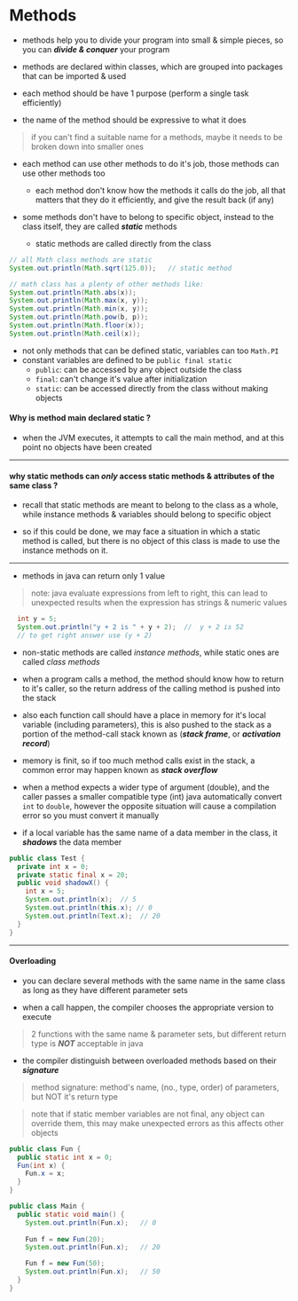 # Methods

- methods help you to divide your program into small & simple pieces, so you can **_divide & conquer_** your program

- methods are declared within classes, which are grouped into packages that can be imported & used

- each method should be have 1 purpose (perform a single task efficiently)

- the name of the method should be expressive to what it does

> if you can't find a suitable name for a methods, maybe it needs to be broken down into smaller ones

- each method can use other methods to do it's job, those methods can use other methods too

  - each method don't know how the methods it calls do the job,
    all that matters that they do it efficiently, and give the result back (if any)

- some methods don't have to belong to specific object, instead to the class itself, they are called **_static_** methods
  - static methods are called directly from the class

```java
// all Math class methods are static
System.out.println(Math.sqrt(125.0));   // static method

// math class has a plenty of other methods like:
System.out.println(Math.abs(x));
System.out.println(Math.max(x, y));
System.out.println(Math.min(x, y));
System.out.println(Math.pow(b, p));
System.out.println(Math.floor(x));
System.out.println(Math.ceil(x));
```

- not only methods that can be defined static, variables can too `Math.PI`
- constant variables are defined to be `public final static`
  - `public`: can be accessed by any object outside the class
  - `final`: can't change it's value after initialization
  - `static`: can be accessed directly from the class without making objects

#### Why is method main declared static ?

- when the JVM executes, it attempts to call the main method, and at this point no objects have been created

---

#### why static methods can **_only_** access static methods & attributes of the same class ?

- recall that static methods are meant to belong to the class as a whole, while instance methods & variables should belong to specific object

- so if this could be done, we may face a situation in which a static method is called, but there is no object of this class is made to use the instance methods on it.

---

- methods in java can return only 1 value

> note: java evaluate expressions from left to right, this can lead to unexpected results when the expression has strings & numeric values

```java
  int y = 5;
  System.out.println("y + 2 is " + y + 2);  //  y + 2 is 52
  // to get right answer use (y + 2)
```

- non-static methods are called _instance methods_, while static ones are called _class methods_

- when a program calls a method, the method should know how to return to it's caller, so the return address of the calling method is pushed into the stack

- also each function call should have a place in memory for it's local variable (including parameters), this is also pushed to the stack as a portion of the method-call stack known as (**_stack frame_**, or **_activation record_**)

- memory is finit, so if too much method calls exist in the stack, a common error may happen known as **_stack overflow_**

- when a method expects a wider type of argument (double), and the caller passes a smaller compatible type (int) java automatically convert `int` to `double`, however the opposite situation will cause a compilation error so you must convert it manually

- if a local variable has the same name of a data member in the class, it **_shadows_** the data member

```java
public class Test {
  private int x = 0;
  private static final x = 20;
  public void shadowX() {
    int x = 5;
    System.out.println(x);  // 5
    System.out.println(this.x); // 0
    System.out.println(Text.x);  // 20
  }
}
```

---

#### Overloading

- you can declare several methods with the same name in the same class as long as they have different parameter sets

- when a call happen, the compiler chooses the appropriate version to execute

> 2 functions with the same name & parameter sets, but different return type is **_NOT_** acceptable in java

- the compiler distinguish between overloaded methods based on their **_signature_**

> method signature: method's name, (no., type, order) of parameters, but NOT it's return type

> note that if static member variables are not final, any object can override them, this may make unexpected errors as this affects other objects

```java
public class Fun {
  public static int x = 0;
  Fun(int x) {
    Fun.x = x;
  }
}

public class Main {
  public static void main() {
    System.out.println(Fun.x);   // 0
    
    Fun f = new Fun(20);
    System.out.println(Fun.x);   // 20

    Fun f = new Fun(50);
    System.out.println(Fun.x);   // 50
  }
}
```

